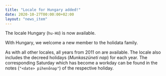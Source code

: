 ```yaml
---
title: "Locale for Hungary added!"
date: 2020-10-27T00:00:00+02:00
layout: "news_item"
---
```


The locale Hungary (`hu-HU`) is now available.
<!--more-->
With Hungary, we welcome a new member to the holidata family.

As with all other locales, all years from 2011 on are available.
The locale also includes the decreed holidays (_Munkaszüneti nap_) for each year.
The corresponding Saturday which has become a workday can be found in the notes (`"<date> pihenőnap"`) of the respective holiday.
